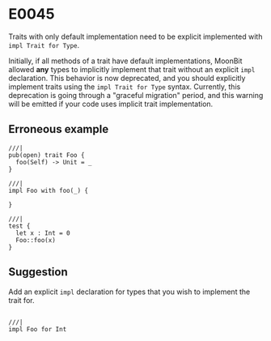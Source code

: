 # E0045

Traits with only default implementation need to be explicit implemented with
`impl Trait for Type`.

Initially, if all methods of a trait have default implementations, MoonBit
allowed **any** types to implicitly implement that trait without an explicit
`impl` declaration. This behavior is now deprecated, and you should explicitly
implement traits using the `impl Trait for Type` syntax. Currently, this
deprecation is going through a "graceful migration" period, and this warning
will be emitted if your code uses implicit trait implementation.

## Erroneous example

```moonbit
///|
pub(open) trait Foo {
  foo(Self) -> Unit = _
}

///|
impl Foo with foo(_) {

}

///|
test {
  let x : Int = 0
  Foo::foo(x)
}
```

## Suggestion

Add an explicit `impl` declaration for types that you wish to implement the
trait for.

```moonbit

///|
impl Foo for Int
```
